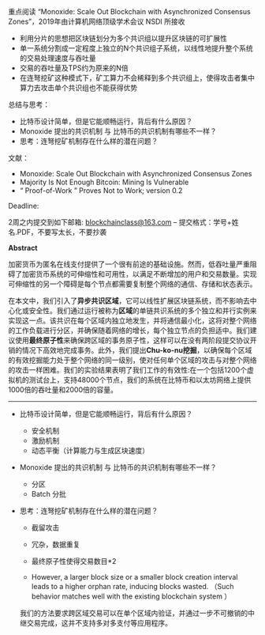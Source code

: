 重点阅读 “Monoxide: Scale Out Blockchain with Asynchronized Consensus Zones”，2019年由计算机网络顶级学术会议 NSDI 所接收

* 利用分片的思想把区块链划分为多个共识组以提升区块链的可扩展性
* 单一系统分割成一定程度上独立的N个共识组子系统，以线性地提升整个系统的交易处理速度与吞吐量 
* 交易的吞吐量及TPS约为原来的N倍
* 在连弩挖矿这种模式下，矿工算力不会稀释到多个共识组上，使得攻击者集中算力去攻击单个共识组也不能获得优势 

总结与思考： 

* 比特币设计简单，但是它能顺畅运行，背后有什么原因？
* Monoxide 提出的共识机制 与 比特币的共识机制有哪些不一样？
* 思考：连弩挖矿机制存在什么样的潜在问题？

文献： 

* Monoxide: Scale Out Blockchain with Asynchronized Consensus Zones
* Majority Is Not Enough Bitcoin: Mining Is Vulnerable 
* “ Proof-of-Work ” Proves Not to Work; version 0.2

Deadline: 

2周之内提交到如下邮箱: blockchainclass@163.com – 提交格式：学号+姓名.PDF，不要写太长，不要抄袭



**Abstract**

加密货币为匿名在线支付提供了一个很有前途的基础设施。然而，低吞吐量严重阻碍了加密货币系统的可伸缩性和可用性，以满足不断增加的用户和交易数量。实现可伸缩性的另一个障碍是每个节点都需要复制整个网络的通信、存储和状态表示。

在本文中，我们引入了**异步共识区域**，它可以线性扩展区块链系统，而不影响去中心化或安全性。我们通过运行被称为**区域**的单链共识系统的多个独立和并行实例来实现这一点。该共识在每个区域内独立地发生，并将通信最小化，这将对整个网络的工作负载进行分区，并确保随着网络的增长，每个独立节点的负担适中。我们建议使用**最终原子性**来确保跨区域的事务原子性，这样可以在没有两阶段提交协议开销的情况下高效地完成事务。此外，我们提出**Chu-ko-nu挖掘**，以确保每个区域的有效挖掘能力处于整个网络的同一级别，使对任何单个区域的攻击与对整个网络的攻击一样困难。我们的实验结果表明了我们工作的有效性:在一个包括1200个虚拟机的测试台上，支持48000个节点，我们的系统在比特币和以太坊网络上提供1000倍的吞吐量和2000倍的容量。



---

* 比特币设计简单，但是它能顺畅运行，背后有什么原因？
  * 安全机制
  * 激励机制
  * 动态平衡（计算能力与生成区块速度）
* Monoxide 提出的共识机制 与 比特币的共识机制有哪些不一样？
  * 分区
  * Batch 分批
* 思考：连弩挖矿机制存在什么样的潜在问题？
  * 截留攻击

  
  * 冗杂，数据重复 
  * 最终原子性使得交易数目*2
  * However, a larger block size or a smaller block creation interval leads to a higher orphan rate, inducing blocks wasted. （Such behavior matches well with the existing blockchain system ） 
  
  
  
  我们的方法要求跨区域交易可以在单个区域内验证，并通过一步不可撤销的中继交易完成，这并不支持多对多支付等应用程序。
  
  
